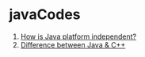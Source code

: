 # javaCodes

1. [How is Java platform independent?](https://www.geeksforgeeks.org/java-platform-independent/)
2. [Difference between Java & C++](https://www.javatpoint.com/cpp-vs-java)